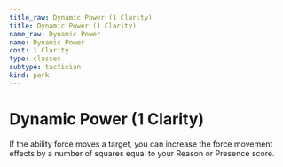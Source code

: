 ```yaml
---
title_raw: Dynamic Power (1 Clarity)
title: Dynamic Power (1 Clarity)
name_raw: Dynamic Power
name: Dynamic Power
cost: 1 Clarity
type: classes
subtype: tactician
kind: perk
---
```


# Dynamic Power (1 Clarity)

If the ability force moves a target, you can increase the force movement effects by a number of squares equal to your Reason or Presence score.
